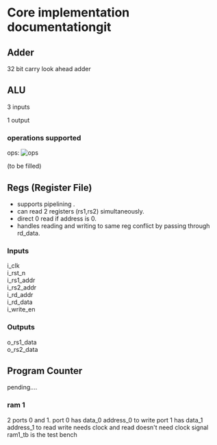 # **Core implementation documentationgit**
## Adder

32 bit carry look ahead adder

## ALU

3 inputs 

1 output 

### operations supported

ops: ![ops](https://github.com/ursonor99/Capstone/blob/323b50f3e6700b7afaceb022eeed8e48097d68cd/bin/alu%20operations.png)

(to be filled)

## Regs (Register File) 
* supports pipelining .
* can read 2 registers (rs1,rs2) simultaneously.
* direct 0 read if address is 0.
* handles reading and writing to same reg conflict by passing through rd_data.


### Inputs
i_clk  
i_rst_n  
i_rs1_addr  
i_rs2_addr  
i_rd_addr  
i_rd_data  
i_write_en  



### Outputs
o_rs1_data  
o_rs2_data  

## Program Counter 

pending....




### ram 1
2 ports 0 and 1.
port 0 has data_0 address_0 to write
port 1 has data_1 address_1 to read
write needs clock and read doesn't need clock signal
ram1_tb is the test bench 



